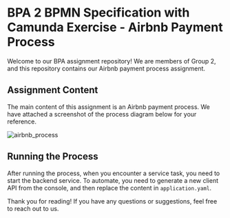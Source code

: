 # BPA 2 BPMN Specification with Camunda Exercise - Airbnb Payment Process

Welcome to our BPA assignment repository! We are members of Group 2, and this repository contains our Airbnb payment process assignment.

## Assignment Content

The main content of this assignment is an Airbnb payment process. We have attached a screenshot of the process diagram below for your reference.

![airbnb_process](https://github.com/Ting913/Camunda_Ue2/assets/113438865/9e91fa58-7e81-4cd2-9768-953d87b0c897)

## Running the Process

After running the process, when you encounter a service task, you need to start the backend service. To automate, you need to generate a new client API from the console, and then replace the content in `application.yaml`.

Thank you for reading! If you have any questions or suggestions, feel free to reach out to us.

